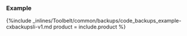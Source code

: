 


### Example

{%include _inlines/Toolbelt/common/backups/code_backups_example-cxbackupsli-v1.md  product = include.product %}



